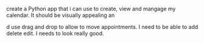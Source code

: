 create a Python app that i can use to create, view and mangage my calendar. It should be visually appealing an
d use drag and drop to allow to move appointments. I need to be able to add delete edit.  I needs to look really good.